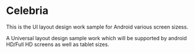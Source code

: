 # Celebria

This is the UI layout design work sample for Android various screen sizess.

A Universal layout design sample work which will be supported by android HD/Full HD screens as well as tablet sizes.
